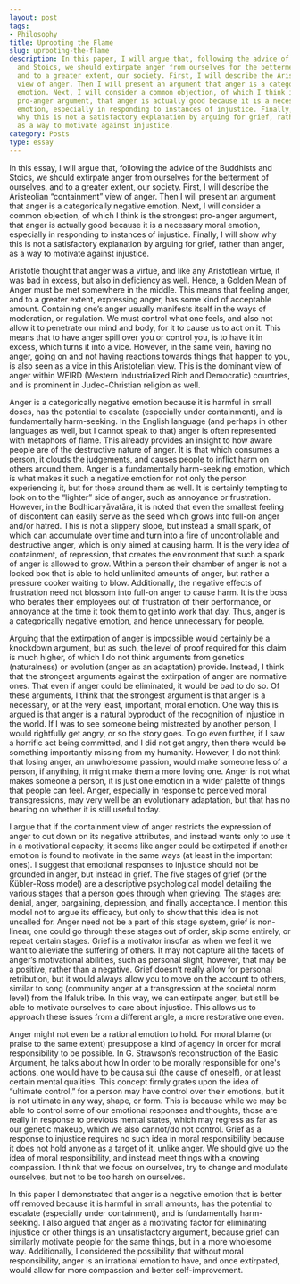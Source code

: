 ```yaml
---
layout: post
tags:
- Philosophy
title: Uprooting the Flame
slug: uprooting-the-flame
description: In this paper, I will argue that, following the advice of the Buddhists
  and Stoics, we should extirpate anger from ourselves for the betterment of ourselves,
  and to a greater extent, our society. First, I will describe the Aristeolian “containment”
  view of anger. Then I will present an argument that anger is a categorically negative
  emotion. Next, I will consider a common objection, of which I think is the strongest
  pro-anger argument, that anger is actually good because it is a necessary moral
  emotion, especially in responding to instances of injustice. Finally, I will show
  why this is not a satisfactory explanation by arguing for grief, rather than anger,
  as a way to motivate against injustice.
category: Posts
type: essay
---
```


In this essay, I will argue that, following the advice of the Buddhists and Stoics, we should extirpate anger from ourselves for the betterment of ourselves, and to a greater extent, our society. First, I will describe the Aristeolian “containment” view of anger. Then I will present an argument that anger is a categorically negative emotion. Next, I will consider a common objection, of which I think is the strongest pro-anger argument, that anger is actually good because it is a necessary moral emotion, especially in responding to instances of injustice. Finally, I will show why this is not a satisfactory explanation by arguing for grief, rather than anger, as a way to motivate against injustice.

Aristotle thought that anger was a virtue, and like any Aristotlean virtue, it was bad in excess, but also in deficiency as well. Hence, a Golden Mean of Anger must be met somewhere in the middle. This means that feeling anger, and to a greater extent, expressing anger, has some kind of acceptable amount. Containing one’s anger usually manifests itself in the ways of moderation, or regulation. We must control what one feels, and also not allow it to penetrate our mind and body, for it to cause us to act on it. This means that to have anger spill over you or control you, is to have it in excess, which turns it into a vice. However, in the same vein, having no anger, going on and not having reactions towards things that happen to you, is also seen as a vice in this Aristotelian view. This is the dominant view of anger within WEIRD (Western Industrialized Rich and Democratic) countries, and is prominent in Judeo-Christian religion as well. 

Anger is a categorically negative emotion because it is harmful in small doses, has the potential to escalate (especially under containment), and is fundamentally harm-seeking. In the English language (and perhaps in other languages as well, but I cannot speak to that) anger is often represented with metaphors of flame. This already provides an insight to how aware people are of the destructive nature of anger. It is that which consumes a person, it clouds the judgements, and causes people to inflict harm on others around them. Anger is a fundamentally harm-seeking emotion, which is what makes it such a negative emotion for not only the person experiencing it, but for those around them as well. It is certainly tempting to look on to the “lighter” side of anger, such as annoyance or frustration. However, in the Bodhicaryāvatāra, it is noted that even the smallest feeling of discontent can easily serve as the seed which grows into full-on anger and/or hatred. This is not a slippery slope, but instead a small spark, of which can accumulate over time and turn into a fire of uncontrollable and destructive anger, which is only aimed at causing harm. It is the very idea of containment, of repression, that creates the environment that such a spark of anger is allowed to grow. Within a person their chamber of anger is not a locked box that is able to hold unlimited amounts of anger, but rather a pressure cooker waiting to blow. Additionally, the negative effects of frustration need not blossom into full-on anger to cause harm. It is the boss who berates their employees out of frustration of their performance, or annoyance at the time it took them to get into work that day. Thus, anger is a categorically negative emotion, and hence unnecessary for people.

Arguing that the extirpation of anger is impossible would certainly be a knockdown argument, but as such, the level of proof required for this claim is much higher, of which I do not think arguments from genetics (naturalness) or evolution (anger as an adaptation) provide. Instead, I think that the strongest arguments against the extirpation of anger are normative ones. That even if anger could be eliminated, it would be bad to do so. Of these arguments, I think that the strongest argument is that anger is a necessary, or at the very least, important, moral emotion. One way this is argued is that anger is a natural byproduct of the recognition of injustice in the world. If I was to see someone being mistreated by another person, I would rightfully get angry, or so the story goes. To go even further, if I saw a horrific act being committed, and I did not get angry, then there would be something importantly missing from my humanity. However, I do not think that losing anger, an unwholesome passion, would make someone less of a person, if anything, it might make them a more loving one. Anger is not what makes someone a person, it is just one emotion in a wider palette of things that people can feel. Anger, especially in response to perceived moral transgressions, may very well be an evolutionary adaptation, but that has no bearing on whether it is still useful today. 

I argue that if the containment view of anger restricts the expression of anger to cut down on its negative attributes, and instead wants only to use it in a motivational capacity, it seems like anger could be extirpated if another emotion is found to motivate in the same ways (at least in the important ones). I suggest that emotional responses to injustice should not be grounded in anger, but instead in grief. The five stages of grief (or the Kübler-Ross model) are a descriptive psychological model detailing the various stages that a person goes through when grieving. The stages are: denial, anger, bargaining, depression, and finally acceptance. I mention this model not to argue its efficacy, but only to show that this idea is not uncalled for. Anger need not be a part of this stage system, grief is non-linear, one could go through these stages out of order, skip some entirely, or repeat certain stages. Grief is a motivator insofar as when we feel it we want to alleviate the suffering of others. It may not capture all the facets of anger’s motivational abilities, such as personal slight, however, that may be a positive, rather than a negative. Grief doesn’t really allow for personal retribution, but it would always allow you to move on the account to others, similar to song (community anger at a transgression at the societal norm level) from the Ifaluk tribe. In this way, we can extirpate anger, but still be able to motivate ourselves to care about injustice. This allows us to approach these issues from a different angle, a more restorative one even.

Anger might not even be a rational emotion to hold. For moral blame (or praise to the same extent) presuppose a kind of agency in order for moral responsibility to be possible. In G. Strawson’s reconstruction of the Basic Argument, he talks about how In order to be morally responsible for one's actions, one would have to be causa sui (the cause of oneself), or at least certain mental qualities. This concept firmly grates upon the idea of “ultimate control,” for a person may have control over their emotions, but it is not ultimate in any way, shape, or form. This is because while we may be able to control some of our emotional responses and thoughts, those are really in response to previous mental states, which may regress as far as our genetic makeup, which we also cannot/do not control. Grief as a response to injustice requires no such idea in moral responsibility because it does not hold anyone as a target of it, unlike anger. We should give up the idea of moral responsibility, and instead meet things with a knowing compassion. I think that we focus on ourselves, try to change and modulate ourselves, but not to be too harsh on ourselves. 

In this paper I demonstrated that anger is a negative emotion that is better off removed because it is harmful in small amounts, has the potential to escalate (especially under containment), and is fundamentally harm-seeking. I also argued that anger as a motivating factor for eliminating injustice or other things is an unsatisfactory argument, because grief can similarly motivate people for the same things, but in a more wholesome way. Additionally, I considered the possibility that without moral responsibility, anger is an irrational emotion to have, and once extirpated, would allow for more compassion and better self-improvement.